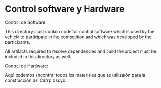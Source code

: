 Control software y Hardware
====
Control de Software.

This directory must contain code for control software which is used by the vehicle to participate in the competition and which was developed by the participants.

All artifacts required to resolve dependencies and build the project must be included in this directory as well.

Control de Hardware:

Aquì podemos encontrar todos los materiales que se utilizaròn para la construcciòn del Carrp Osoyo.
